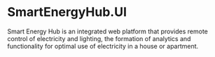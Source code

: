 # SmartEnergyHub.UI
Smart Energy Hub is an integrated web platform that provides remote control of electricity and lighting, the formation of analytics and functionality for optimal use of electricity in a house or apartment.
